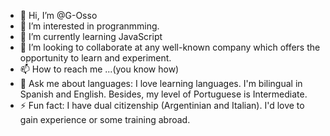- 👋 Hi, I’m @G-Osso
- 👀 I’m interested in progranmming.
- 🌱 I’m currently learning JavaScript
- 💞️ I’m looking to collaborate at any well-known company which offers the opportunity to learn and experiment. 
- 📫 How to reach me ...(you know how)
- 💬 Ask me about languages: I love learning languages. I'm bilingual in Spanish and English. Besides, my level of Portuguese is Intermediate.
- ⚡ Fun fact: I have dual citizenship (Argentinian and Italian). I'd love to gain experience or some training abroad.  

<!---
G-Osso/G-Osso is a ✨ special ✨ repository because its `README.md` (this file) appears on your GitHub profile.
You can click the Preview link to take a look at your changes.
--->
